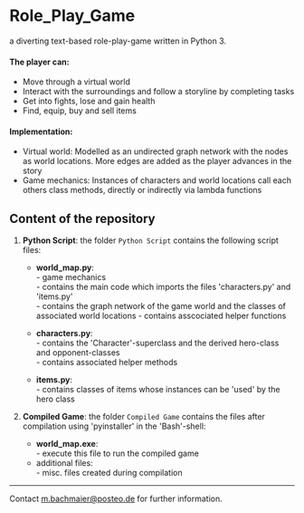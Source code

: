 # Role_Play_Game
a diverting text-based role-play-game written in Python 3.
#### The player can:
- Move through a virtual world
- Interact with the surroundings and follow a storyline by completing tasks
- Get into fights, lose and gain health
- Find, equip, buy and sell items

#### Implementation:
-  Virtual world: Modelled as an undirected graph network with the nodes as world locations.
    More edges are added as the player advances in the story
- Game mechanics: Instances of characters and world locations call each others class methods, directly or indirectly via lambda functions  



## Content of the repository

1. __Python Script__: the folder `Python Script` contains the following script files:
    * __world_map.py__:  
            - game mechanics  
            - contains the main code which imports the files 'characters.py' and 'items.py'  
            - contains the graph network of  the game world and the classes of associated world locations
            - contains asscociated helper functions  
          
    * __characters.py__:  
            - contains the 'Character'-superclass and the derived hero-class and opponent-classes  
            - contains associated helper methods  
    * __items.py__:  
            - contains classes of items whose instances can be 'used' by the hero class  
           

2. __Compiled Game__: the folder `Compiled Game` contains the files after compilation using 'pyinstaller' in the 'Bash'-shell:
    * __world_map.exe__:  
            - execute this file to run the compiled game  
    * additional files:  
            - misc. files created during compilation  
            
        
***


Contact m.bachmaier@posteo.de for further information.  
